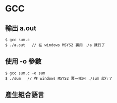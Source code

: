 # GCC

## 輸出 a.out

```
$ gcc sum.c
$ ./a.out   // 在 windows MSYS2 裏用 ./a 就行了
```

## 使用 -o 參數

```
$ gcc sum.c -o sum
$ ./sum   // 在 windows MSYS2 裏一樣用 ./sum 就行了
```

## 產生組合語言

```

```
